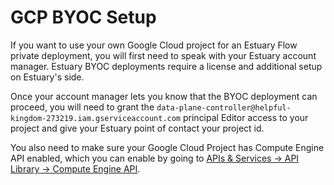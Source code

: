 
# GCP BYOC Setup

If you want to use your own Google Cloud project for an Estuary Flow private deployment, you will first need to speak with your Estuary account manager. Estuary BYOC deployments require a license and additional setup on Estuary's side.

Once your account manager lets you know that the BYOC deployment can proceed, you will need to grant the `data-plane-controller@helpful-kingdom-273219.iam.gserviceaccount.com` principal Editor access to your project and give your Estuary point of contact your project id.

You also need to make sure your Google Cloud Project has Compute Engine API enabled, which you can enable by going to [APIs & Services -> API Library -> Compute Engine API](https://console.cloud.google.com/apis/library/compute.googleapis.com).
